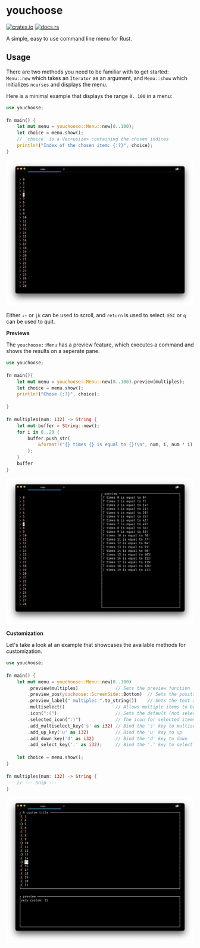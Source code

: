 # youchoose

[![crates.io](https://img.shields.io/crates/v/youchoose)](https://crates.io/crates/youchoose) [![docs.rs](https://img.shields.io/docsrs/youchoose)](https://docs.rs/crate/youchoose/)

A simple, easy to use command line menu for Rust.

## Usage

There are two methods you need to be familiar with to get started: `Menu::new` which takes an `Iterator` as an argument, and `Menu::show` which initializes `ncurses` and displays the menu.

Here is a minimal example that displays the range  `0..100` in a menu:

```rust
use youchoose;

fn main() {
    let mut menu = youchoose::Menu::new(0..100);
    let choice = menu.show();
    // `choice` is a Vec<usize> containing the chosen indices
    println!("Index of the chosen item: {:?}", choice);
}
```

![basic config](https://raw.githubusercontent.com/nathom/youchoose/main/screenshots/basic.png)

Either `↓↑` or `jk` can be used to scroll, and `return` is used to select. `ESC` or `q` can be used to quit.

**Previews**

The `youchoose::Menu` has a preview feature, which executes a command and shows the results on a seperate pane. 

```rust
use youchoose;

fn main(){
    let mut menu = youchoose::Menu::new(0..100).preview(multiples);
    let choice = menu.show();
    println!("Chose {:?}", choice);
    
}

fn multiples(num: i32) -> String {
    let mut buffer = String::new();
    for i in 0..20 {
        buffer.push_str(
            &format!("{} times {} is equal to {}!\n", num, i, num * i)
        );
    }
    buffer
}
```

![preview](https://raw.githubusercontent.com/nathom/youchoose/main/screenshots/with_preview.png)

**Customization**

Let's take a look at an example that showcases the available methods for customization.

```rust
use youchoose;

fn main() {
    let mut menu = youchoose::Menu::new(0..100)
        .preview(multiples)              // Sets the preview function
        .preview_pos(youchoose::ScreenSide::Bottom)  // Sets the position of the preview pane
        .preview_label(" multiples ".to_string())    // Sets the text at the top of the preview pane
        .multiselect()                   // Allows multiple items to be selected
        .icon(":(")                      // Sets the default (not selected) icon for an item
        .selected_icon(":)")             // The icon for selected items
        .add_multiselect_key('s' as i32) // Bind the 's' key to multiselect
        .add_up_key('u' as i32)          // Bind the 'u' key to up
        .add_down_key('d' as i32)        // Bind the 'd' key to down
        .add_select_key('.' as i32);     // Bind the '.' key to select

    let choice = menu.show();
}

fn multiples(num: i32) -> String {
    // --- Snip ---
}

```

![fully customized](https://raw.githubusercontent.com/nathom/youchoose/main/screenshots/customized.png)

